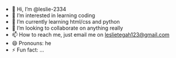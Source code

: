 - 👋 Hi, I’m @leslie-2334
- 👀 I’m interested in learning coding 
- 🌱 I’m currently learning html/css and python
- 💞️ I’m looking to collaborate on anything really
- 📫 How to reach me, just email me on leslietegah123@gmail.com
- 😄 Pronouns: he
- ⚡ Fun fact: ...

<!---
leslie-2334/leslie-2334 is a ✨ special ✨ repository because its `README.md` (this file) appears on your GitHub profile.
You can click the Preview link to take a look at your changes.
--->
